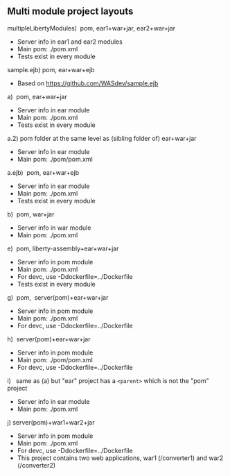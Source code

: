 ## Multi module project layouts

multipleLibertyModules)  pom, ear1+war+jar, ear2+war+jar
- Server info in ear1 and ear2 modules
- Main pom: ./pom.xml
- Tests exist in every module

sample.ejb) pom, ear+war+ejb
- Based on https://github.com/WASdev/sample.ejb

a)  pom, ear+war+jar
- Server info in ear module
- Main pom: ./pom.xml
- Tests exist in every module

a.2) pom folder at the same level as (sibling folder of) ear+war+jar
- Server info in ear module
 - Main pom: ./pom/pom.xml

a.ejb)  pom, ear+war+ejb
- Server info in ear module
- Main pom: ./pom.xml
- Tests exist in every module

b)  pom, war+jar
- Server info in war module
- Main pom: ./pom.xml

e)  pom, liberty-assembly+ear+war+jar    
- Server info in pom module
- Main pom: ./pom.xml
- For devc, use -Ddockerfile=../Dockerfile
- Tests exist in every module

g)  pom,  server(pom)+ear+war+jar    
- Server info in pom module
- Main pom: ./pom.xml
- For devc, use -Ddockerfile=../Dockerfile

h)  server(pom)+ear+war+jar    
- Server info in pom module
- Main pom: ./pom/pom.xml
- For devc, use -Ddockerfile=../Dockerfile

i)   same as (a) but "ear" project has a `<parent>` which is not the "pom" project
- Server info in ear module
- Main pom: ./pom.xml

j) server(pom)+war1+war2+jar
- Server info in pom module
- Main pom: ./pom.xml
- For devc, use -Ddockerfile=../Dockerfile
- This project contains two web applications, war1 (/converter1) and war2 (/converter2)
